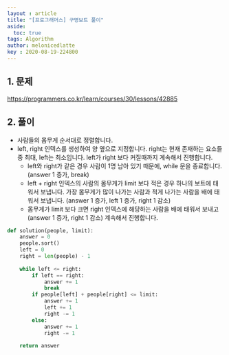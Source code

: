 ```yaml
---
layout : article
title: "[프로그래머스] 구명보트 풀이"
aside:
  toc: true
tags: Algorithm 
author: melonicedlatte
key : 2020-08-19-224800 
---  
```


## 1. 문제

https://programmers.co.kr/learn/courses/30/lessons/42885

## 2. 풀이

- 사람들의 몸무게 순서대로 정렬합니다.
- left, right 인덱스를 생성하여 양 옆으로 지정합니다. right는 현재 존재하는 요소들 중 최대, left는 최소입니다. left가 right 보다 커질때까지 계속해서 진행합니다. 
  - left와 right가 같은 경우 사람이 1명 남아 있기 때문에, while 문을 종료합니다. (answer 1 증가, break)
  - left + right 인덱스의 사람의 몸무게가 limit 보다 적은 경우 하나의 보트에 태워서 보냅니다. 가장 몸무게가 많이 나가는 사람과 적게 나가는 사람을 배에 태워서 보냅니다. (answer 1 증가, left 1 증가, right 1 감소)
  - 몸무게가 limit 보다 크면 right 인덱스에 해당하는 사람을 배에 태워서 보내고(answer 1 증가, right 1 감소) 계속해서 진행합니다. 

~~~python
def solution(people, limit):
    answer = 0    
    people.sort()
    left = 0
    right = len(people) - 1
    
    while left <= right:
        if left == right:
            answer += 1
            break
        if people[left] + people[right] <= limit:
            answer += 1
            left += 1
            right -= 1
        else:
            answer += 1
            right -= 1
        
    return answer
~~~
